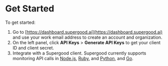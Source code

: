 # Get Started

To get started:

1. Go to [https://dashboard.supergood.ai](https://dashboard.supergood.ai) and use your work email address to create an account and organization.
2. On the left panel, click **API Keys** > **Generate API Keys** to get your client ID and client secret.
3. Integrate with a Supergood client. Supergood currently supports monitoring API calls in [Node.js](integrate-with-clients/node.js/), [Ruby](integrate-with-clients/ruby/), and [Python](installing-clients/python.md), and [Go](integrate-with-clients/go/).&#x20;
